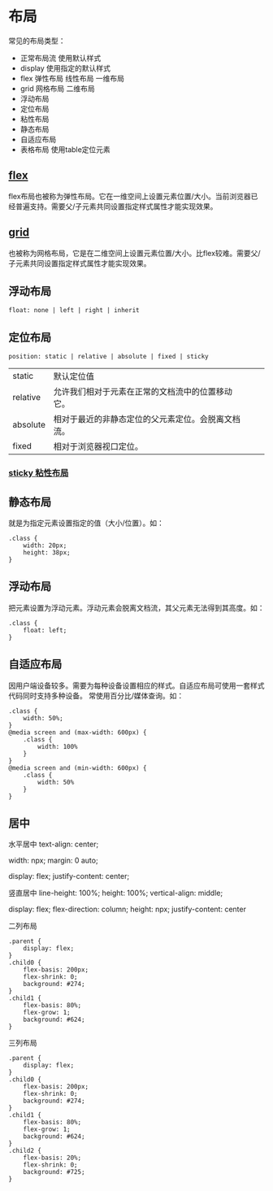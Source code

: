 # 布局
常见的布局类型：
- 正常布局流 使用默认样式
- display  使用指定的默认样式
- flex 弹性布局 线性布局 一维布局
- grid         网格布局 二维布局
- 浮动布局
- 定位布局
- 粘性布局
- 静态布局
- 自适应布局
- 表格布局 使用table定位元素

## [flex](/language/css/flex/index.html)
flex布局也被称为弹性布局。它在一维空间上设置元素位置/大小。当前浏览器已经普遍支持。需要父/子元素共同设置指定样式属性才能实现效果。

## [grid](/language/css/grid/index.html)
也被称为网格布局，它是在二维空间上设置元素位置/大小。比flex较难。需要父/子元素共同设置指定样式属性才能实现效果。

## 浮动布局
```
float: none | left | right | inherit
```

## 定位布局
```
position: static | relative | absolute | fixed | sticky
```

|||||
|-|-|-|-|
|static|默认定位值|||
|relative|允许我们相对于元素在正常的文档流中的位置移动它。|||
|absolute|相对于最近的非静态定位的父元素定位。会脱离文档流。|||
|fixed|相对于浏览器视口定位。|||

### [sticky 粘性布局](/language//css/sticky/index.html)

## 静态布局
就是为指定元素设置指定的值（大小/位置）。如：
```
.class {
    width: 20px;
    height: 38px;
}
```

## 浮动布局
把元素设置为浮动元素。浮动元素会脱离文档流，其父元素无法得到其高度。如：
```
.class {
    float: left;
}
```

## 自适应布局
因用户端设备较多。需要为每种设备设置相应的样式。自适应布局可使用一套样式代码同时支持多种设备。
常使用百分比/媒体查询。如：
```
.class {
    width: 50%;
}
@media screen and (max-width: 600px) {
    .class {
        width: 100%
    }
}
@media screen and (min-width: 600px) {
    .class {
        width: 50%
    }
}
```

## 居中
水平居中
text-align: center;

width: npx;
margin: 0 auto;

display: flex;
justify-content: center;

竖直居中
line-height: 100%;
height: 100%;
vertical-align: middle;

display: flex;
flex-direction: column;
height: npx;
justify-content: center

二列布局
```
.parent {
    display: flex;
}
.child0 {
    flex-basis: 200px;
    flex-shrink: 0;
    background: #274;
}
.child1 {
    flex-basis: 80%;
    flex-grow: 1;
    background: #624;
}
```

三列布局
```
.parent {
    display: flex;
}
.child0 {
    flex-basis: 200px;
    flex-shrink: 0;
    background: #274;
}
.child1 {
    flex-basis: 80%;
    flex-grow: 1;
    background: #624;
}
.child2 {
    flex-basis: 20%;
    flex-shrink: 0;
    background: #725;
}
```
